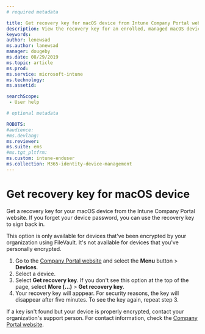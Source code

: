 ```yaml
---
# required metadata

title: Get recovery key for macOS device from Intune Company Portal website  
description: View the recovery key for an enrolled, managed macOS device.   
keywords:
author: lenewsad
ms.author: lanewsad
manager: dougeby
ms.date: 08/29/2019
ms.topic: article
ms.prod:
ms.service: microsoft-intune
ms.technology:
ms.assetid:

searchScope:
 - User help

# optional metadata

ROBOTS:  
#audience:
#ms.devlang:
ms.reviewer: 
ms.suite: ems
#ms.tgt_pltfrm:
ms.custom: intune-enduser
ms.collection: M365-identity-device-management
---
```


# Get recovery key for macOS device 
Get a recovery key for your macOS device from the Intune Company Portal website. If you forget your device password, you can use the recovery key to sign back in. 

This option is only available for devices that've been encrypted by your organization using FileVault. It's not available for devices that you've personally encrypted. 

1. Go to the [Company Portal website](https://portal.manage.microsoft.com) and select the **Menu** button > **Devices**.  
2. Select a device.
3. Select **Get recovery key**. If you don't see this option at the top of the page, select **More (…)** > **Get recovery key**.  
4. Your recovery key will apppear. For security reasons, the key will disappear after five minutes. To see the key again, repeat step 3. 

If a key isn't found but your device is properly encrypted, contact your organization's support person. For contact information, check the [Company Portal website](https://go.microsoft.com/fwlink/?linkid=2010980).  
